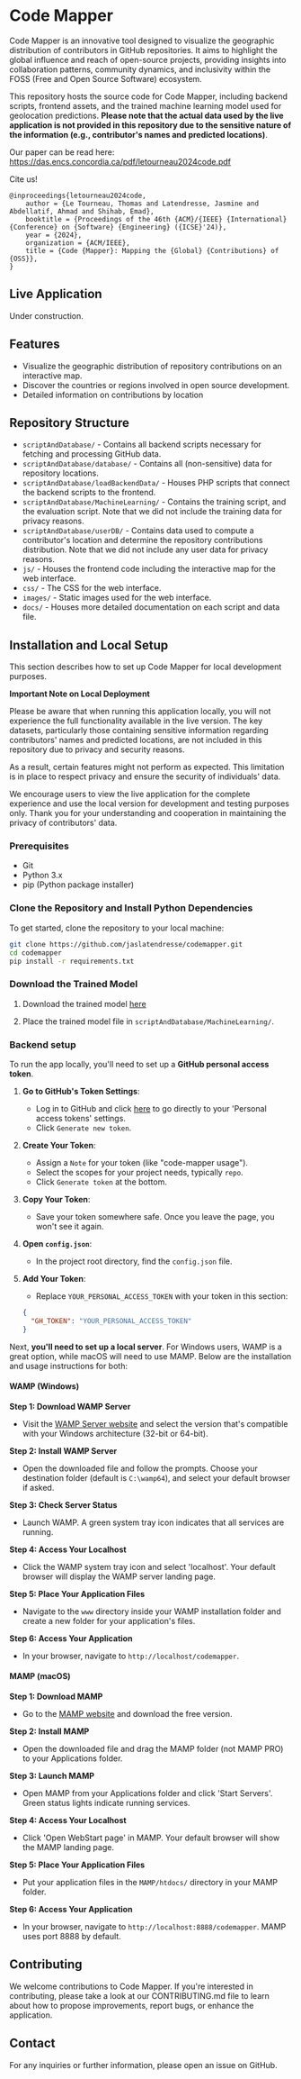# Code Mapper

Code Mapper is an innovative tool designed to visualize the geographic distribution of contributors in GitHub repositories. It aims to highlight the global influence and reach of open-source projects, providing insights into collaboration patterns, community dynamics, and inclusivity within the FOSS (Free and Open Source Software) ecosystem.

This repository hosts the source code for Code Mapper, including backend scripts, frontend assets, and the trained machine learning model used for geolocation predictions. **Please note that the actual data used by the live application is not provided in this repository due to the sensitive nature of the information (e.g., contributor's names and predicted locations)**.

Our paper can be read here: https://das.encs.concordia.ca/pdf/letourneau2024code.pdf 

Cite us!
```
@inproceedings{letourneau2024code,
	author = {Le Tourneau, Thomas and Latendresse, Jasmine and Abdellatif, Ahmad and Shihab, Emad},
	booktitle = {Proceedings of the 46th {ACM}/{IEEE} {International} {Conference} on {Software} {Engineering} ({ICSE}'24)},
	year = {2024},
	organization = {ACM/IEEE},
	title = {Code {Mapper}: Mapping the {Global} {Contributions} of {OSS}},
}
```

## Live Application

Under construction. 

## Features

- Visualize the geographic distribution of repository contributions on an interactive map.
- Discover the countries or regions involved in open source development.
- Detailed information on contributions by location

## Repository Structure

- `scriptAndDatabase/` - Contains all backend scripts necessary for fetching and processing GitHub data.
- `scriptAndDatabase/database/` - Contains all (non-sensitive) data for repository locations. 
- `scriptAndDatabase/loadBackendData/` - Houses PHP scripts that connect the backend scripts to the frontend. 
- `scriptAndDatabase/MachineLearning/` - Contains the training script, and the evaluation script. Note that we did not include the training data for privacy reasons.
- `scriptAndDatabase/userDB/` - Contains data used to compute a contributor's location and determine the repository contributions distribution. Note that we did not include any user data for privacy reasons.
- `js/` - Houses the frontend code including the interactive map for the web interface.
- `css/` - The CSS for the web interface.
- `images/` - Static images used for the web interface.
- `docs/` - Houses more detailed documentation on each script and data file. 

## Installation and Local Setup

This section describes how to set up Code Mapper for local development purposes.

**Important Note on Local Deployment**

Please be aware that when running this application locally, you will not experience the full functionality available in the live version. The key datasets, particularly those containing sensitive information regarding contributors' names and predicted locations, are not included in this repository due to privacy and security reasons.

As a result, certain features might not perform as expected. This limitation is in place to respect privacy and ensure the security of individuals' data.

We encourage users to view the live application for the complete experience and use the local version for development and testing purposes only. Thank you for your understanding and cooperation in maintaining the privacy of contributors' data.

### Prerequisites

- Git
- Python 3.x
- pip (Python package installer)

### Clone the Repository and Install Python Dependencies

To get started, clone the repository to your local machine:

```bash
git clone https://github.com/jaslatendresse/codemapper.git
cd codemapper
pip install -r requirements.txt
```

### Download the Trained Model

1. Download the trained model [here](https://drive.google.com/file/d/18z3l-dfCNDYfJfk-FdGjxwszTKXgM1qA/view?usp=share_link)

2. Place the trained model file in `scriptAndDatabase/MachineLearning/`.

### Backend setup

To run the app locally, you'll need to set up a **GitHub personal access token**. 

1. **Go to GitHub's Token Settings**:
   - Log in to GitHub and click [here](https://github.com/settings/tokens) to go directly to your 'Personal access tokens' settings.
   - Click `Generate new token`.

2. **Create Your Token**:
   - Assign a `Note` for your token (like "code-mapper usage").
   - Select the scopes for your project needs, typically `repo`.
   - Click `Generate token` at the bottom.

3. **Copy Your Token**:
   - Save your token somewhere safe. Once you leave the page, you won't see it again.

4. **Open `config.json`**:
   - In the project root directory, find the `config.json` file.

5. **Add Your Token**:
   - Replace `YOUR_PERSONAL_ACCESS_TOKEN` with your token in this section:

   ```json
   {
     "GH_TOKEN": "YOUR_PERSONAL_ACCESS_TOKEN"
   }

Next, **you'll need to set up a local server**. For Windows users, WAMP is a great option, while macOS will need to use MAMP. Below are the installation and usage instructions for both:

#### WAMP (Windows)

**Step 1: Download WAMP Server**
- Visit the [WAMP Server website](http://www.wampserver.com/en/) and select the version that's compatible with your Windows architecture (32-bit or 64-bit).

**Step 2: Install WAMP Server**
- Open the downloaded file and follow the prompts. Choose your destination folder (default is `C:\wamp64`), and select your default browser if asked.

**Step 3: Check Server Status**
- Launch WAMP. A green system tray icon indicates that all services are running.

**Step 4: Access Your Localhost**
- Click the WAMP system tray icon and select 'localhost'. Your default browser will display the WAMP server landing page.

**Step 5: Place Your Application Files**
- Navigate to the `www` directory inside your WAMP installation folder and create a new folder for your application's files.

**Step 6: Access Your Application**
- In your browser, navigate to `http://localhost/codemapper`.

#### MAMP (macOS)

**Step 1: Download MAMP**
- Go to the [MAMP website](https://www.mamp.info/en/mamp/mac/) and download the free version.

**Step 2: Install MAMP**
- Open the downloaded file and drag the MAMP folder (not MAMP PRO) to your Applications folder.

**Step 3: Launch MAMP**
- Open MAMP from your Applications folder and click 'Start Servers'. Green status lights indicate running services.

**Step 4: Access Your Localhost**
- Click 'Open WebStart page' in MAMP. Your default browser will show the MAMP landing page.

**Step 5: Place Your Application Files**
- Put your application files in the `MAMP/htdocs/` directory in your MAMP folder.

**Step 6: Access Your Application**
- In your browser, navigate to `http://localhost:8888/codemapper`. MAMP uses port 8888 by default.

## Contributing

We welcome contributions to Code Mapper. If you're interested in contributing, please take a look at our CONTRIBUTING.md file to learn about how to propose improvements, report bugs, or enhance the application.

## Contact

For any inquiries or further information, please open an issue on GitHub.



